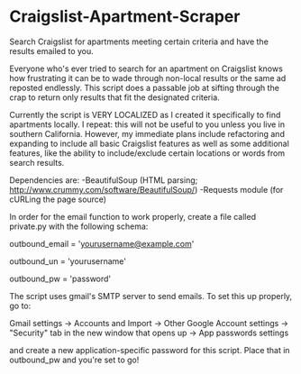 Craigslist-Apartment-Scraper
============================

Search Craigslist for apartments meeting certain criteria and have the results emailed to you.


Everyone who's ever tried to search for an apartment on Craigslist knows how frustrating it can
be to wade through non-local results or the same ad reposted endlessly. This script does a
passable job at sifting through the crap to return only results that fit the designated
criteria.

Currently the script is VERY LOCALIZED as I created it specifically to find apartments locally.
I repeat: this will not be useful to you unless you live in southern California. However,
my immediate plans include refactoring and expanding to include all basic Craigslist features
as well as some additional features, like the ability to include/exclude certain locations or words
from search results.

Dependencies are:
-BeautifulSoup (HTML parsing; http://www.crummy.com/software/BeautifulSoup/)
-Requests module (for cURLing the page source)

In order for the email function to work properly, create a file called private.py with the following
schema:

outbound_email = 'yourusername@example.com'

outbound_un = 'yourusername'

outbound_pw = 'password'

The script uses gmail's SMTP server to send emails. To set this up properly, go to:

Gmail settings -> Accounts and Import -> Other Google Account settings -> "Security" tab
in the new window that opens up -> App passwords settings

and create a new application-specific password for this script. Place that in outbound_pw and you're
set to go!

